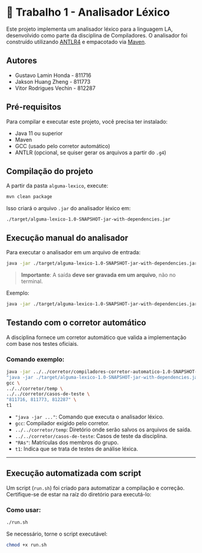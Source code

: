 # 📘 Trabalho 1 - Analisador Léxico 

Este projeto implementa um analisador léxico para a linguagem LA, desenvolvido como parte da disciplina de Compiladores. O analisador foi construído utilizando [ANTLR4](https://www.antlr.org/) e empacotado via [Maven](https://maven.apache.org/).

## Autores

- Gustavo Lamin Honda - 811716
- Jakson Huang Zheng - 811773
- Vitor Rodrigues Vechin - 812287

## Pré-requisitos

Para compilar e executar este projeto, você precisa ter instalado:

- Java 11 ou superior
- Maven
- GCC (usado pelo corretor automático)
- ANTLR (opcional, se quiser gerar os arquivos a partir do `.g4`)

## Compilação do projeto

A partir da pasta `alguma-lexico`, execute:

```bash
mvn clean package
```

Isso criará o arquivo `.jar` do analisador léxico em:

```
./target/alguma-lexico-1.0-SNAPSHOT-jar-with-dependencies.jar
```

## Execução manual do analisador

Para executar o analisador em um arquivo de entrada:

```bash
java -jar ./target/alguma-lexico-1.0-SNAPSHOT-jar-with-dependencies.jar caminho/entrada.txt caminho/saida.txt
```

> **Importante**: A saída **deve ser gravada em um arquivo**, não no terminal.

Exemplo:

```bash
java -jar ./target/alguma-lexico-1.0-SNAPSHOT-jar-with-dependencies.jar ../casos-de-teste/arquivo1.txt ../temp/saida.txt
```

## Testando com o corretor automático

A disciplina fornece um corretor automático que valida a implementação com base nos testes oficiais.

### Comando exemplo:

```bash
java -jar ../../corretor/compiladores-corretor-automatico-1.0-SNAPSHOT-jar-with-dependencies.jar \
"java -jar ./target/alguma-lexico-1.0-SNAPSHOT-jar-with-dependencies.jar" \
gcc \
../../corretor/temp \
../../corretor/casos-de-teste \
"811716, 811773, 812287" \
t1
```

- `"java -jar ..."`: Comando que executa o analisador léxico.
- `gcc`: Compilador exigido pelo corretor.
- `../../corretor/temp`: Diretório onde serão salvos os arquivos de saída.
- `../../corretor/casos-de-teste`: Casos de teste da disciplina.
- `"RAs"`: Matrículas dos membros do grupo.
- `t1`: Indica que se trata de testes de análise léxica.

---

## Execução automatizada com script

Um script (`run.sh`) foi criado para automatizar a compilação e correção. Certifique-se de estar na raíz do diretório para executá-lo:

### Como usar:

```bash
./run.sh
```

Se necessário, torne o script executável:

```bash
chmod +x run.sh
```
